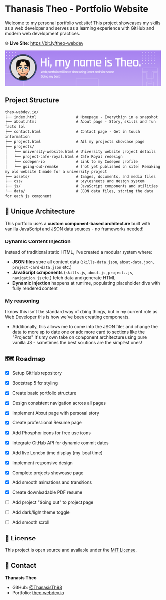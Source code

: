 

# Thanasis Theo - Portfolio Website

Welcome to my personal portfolio website! This project showcases my skills as a web developer and serves as a learning experience with GitHub and modern web development practices.

🌐 **Live Site**: https://bit.ly/theo-webdev

![Portfolio Banner](assets/Github.png)

## Project Structure

```
theo-webdev.io/
├── index.html                  # Homepage - Everythign in a snapshot
├── about.html                  # About page - Story, skills and fun facts lol
├── contact.html                # Contact page - Get in touch information
├── project.html                # All my projects showcase page
├── projects/
│   └── university-website.html # University website project details
│   └── project-cafe-royal.html # Cafe Royal redesign
│   └── codepen-io              # Link to my Codepen profile
│   └── going-out-remake        # [not yet published on site] Remaking my old website I made for a university project
├── assets/                     # Images, documents, and media files
├── css/                        # Stylesheets and design system
├── js/                         # JavaScript components and utilities
└── data/                       # JSON data files, storing the data for each js component
```
## 🚀 Unique Architecture

This portfolio uses a **custom component-based architecture** built with vanilla JavaScript and JSON data sources - no frameworks needed! 

### Dynamic Content Injection
Instead of traditional static HTML, I've created a modular system where:
- **JSON files** store all content data (`skills-data.json`, `about-data.json`, `project-card-data.json` etc.)
- **JavaScript components** (`skills.js`, `about.js`, `projects.js`, `navigation.js` etc.) fetch data and generate HTML
- **Dynamic injection** happens at runtime, populating placeholder divs with fully rendered content

### My reasoning
I know this isn't the standard way of doing things, but in my current role as Web Developer this is how we've been creating components.
- Additionally, this allows me to come into the JSON files and change the data to more up to date one or add more card to sections like the "Projects"
It's my own take on component architecture using pure vanilla JS - sometimes the best solutions are the simplest ones!

## 🗺️ Roadmap

- [x] Setup GitHub repository
- [x] Bootstrap 5 for styling
- [x] Create basic portfolio structure
- [x] Design consistent navigation across all pages
- [x] Implement About page with personal story
- [x] Create professional Resume page
- [x] Add Phosphor icons for free use icons
- [x] Integrate GitHub API for dynamic commit dates
- [x] Add live London time display (my local time)
- [x] Implement responsive design
- [x] Complete projects showcase page
- [x] Add smooth animations and transitions
- [x] Create downloadable PDF resume
- [ ] Add project "Going out" to project page
- [ ] Add dark/light theme toggle
- [ ] Add smooth scroll


## 📝 License

This project is open source and available under the [MIT License](LICENSE).

## 📧 Contact

**Thanasis Theo**
- GitHub: [@ThanasisTh98](https://github.com/ThanasisTh98)
- Portfolio: [theo-webdev.io](https://thanasisth98.github.io/theo-webdev.io/)




